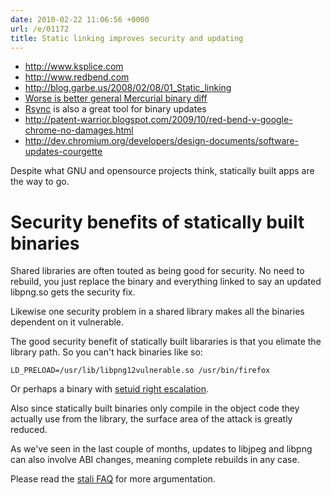 ```yaml
---
date: 2010-02-22 11:06:56 +0000
url: /e/01172
title: Static linking improves security and updating
---
```



* <http://www.ksplice.com>
* <http://www.redbend.com>
* <http://blog.garbe.us/2008/02/08/01_Static_linking>
* [Worse is better general Mercurial binary diff](http://www.radare.org/cgi-bin/hg/radare2/file/tip/libr/diff)
* [Rsync](http://samba.anu.edu.au/rsync) is also a great tool for binary updates
* <http://patent-warrior.blogspot.com/2009/10/red-bend-v-google-chrome-no-damages.html>
* <http://dev.chromium.org/developers/design-documents/software-updates-courgette>

Despite what GNU and opensource projects think, statically built apps are the way to go.

# Security benefits of statically built binaries

Shared libraries are often touted as being good for security. No need to
rebuild, you just replace the binary and everything linked to say an updated
libpng.so gets the security fix.

Likewise one security problem in a shared library makes all the binaries
dependent on it vulnerable.

The good security benefit of statically built libararies is that you elimate
the library path. So you can't hack binaries like so:

	LD_PRELOAD=/usr/lib/libpng12vulnerable.so /usr/bin/firefox

Or perhaps a binary with [setuid right escalation](http://en.wikipedia.org/wiki/Setuid).

Also since statically built binaries only compile in the object code they
actually use from the library, the surface area of the attack is greatly
reduced.

As we've seen in the last couple of months, updates to libjpeg and libpng can
also involve ABI changes, meaning complete rebuilds in any case.

Please read the [stali FAQ](http://sta.li/faq) for more argumentation.
